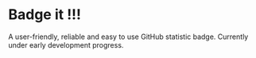# Badge it !!!
A user-friendly, reliable and easy to use GitHub statistic badge. Currently under early development progress.